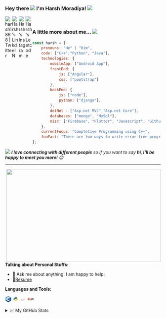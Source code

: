 ### Hey there <img src="https://media.giphy.com/media/hvRJCLFzcasrR4ia7z/giphy.gif" width="25px"> I'm Harsh Moradiya! <img src="https://media.giphy.com/media/12oufCB0MyZ1Go/giphy.gif" width="50">


<a href="https://twitter.com/harsh1868">
  <img align="left" alt="harsh1868 | Twitter" width="22px" src="https://cdn.jsdelivr.net/npm/simple-icons@v3/icons/twitter.svg" />
</a>
<a href="https://www.linkedin.com/in/harsh-moradiya/">
  <img align="left" alt="Harsh's LinkdeIN" width="22px" src="https://cdn.jsdelivr.net/npm/simple-icons@v3/icons/linkedin.svg" />
</a>
<a href="https://www.instagram.com/harsh_s_moradiya/">
  <img align="left" alt="Harsh's Instagram" width="22px" src="https://cdn.jsdelivr.net/npm/simple-icons@v3/icons/instagram.svg" />
</a>
<a href="https://leetcode.com/h__sh/">
  <img align="left" alt="Harsh's Leetcode" width="22px" src="https://cdn.jsdelivr.net/npm/simple-icons@v3/icons/leetcode.svg" />
</a>
<br />

### A little more about me...  <img src="https://media.giphy.com/media/VgCDAzcKvsR6OM0uWg/giphy.gif" width="30">

```javascript
const harsh = {
    pronouns: "He" | "Him",
    code: ["C++","Python", "Java"],
    technologies: {
        mobileApp: ["Android App"],
        frontEnd: {
            js: ["Angular"],
            css: ["bootstrap"]
        },
        backEnd: {
            js: ["node"],
            python: ["django"],
        },
        dotNet : ["Asp.net MVC","Asp.net Core"],
        databases: ["mongo", "MySql"],
        misc: ["Firebase", "Flutter", "Javascript", "Github"]
    },
    currentFocus: "Comptetive Programming using C++",
    funFact: "There are two ways to write error-free programs; only the third one works"
};
```

<img src="https://media.giphy.com/media/LnQjpWaON8nhr21vNW/giphy.gif" width="60"> <em><b>I love connecting with different people</b> so if you want to say <b>hi, I'll be happy to meet you more!</b> 😊</em>

---
<img align="right"  src="https://github.com/harsh1868/harsh1868/blob/main/code.gif" width="500" height="300">
 
**Talking about Personal Stuffs:**

- 💬 Ask me about anything, I am happy to help;
- 📝[Resume](https://drive.google.com/file/d/1tm7wvlPFzLGTvTtzUqSHaWgCa4djvbXe/view?usp=sharing)

**Languages and Tools:**  

<code><img height="20" src="https://raw.githubusercontent.com/github/explore/80688e429a7d4ef2fca1e82350fe8e3517d3494d/topics/cpp/cpp.png"></code>
<code><img height="20" src="https://raw.githubusercontent.com/github/explore/80688e429a7d4ef2fca1e82350fe8e3517d3494d/topics/python/python.png"></code>
<code><img height="20" src="https://raw.githubusercontent.com/github/explore/80688e429a7d4ef2fca1e82350fe8e3517d3494d/topics/mysql/mysql.png"></code>
<code><img height="20" src="https://raw.githubusercontent.com/github/explore/80688e429a7d4ef2fca1e82350fe8e3517d3494d/topics/git/git.png"></code>

<details>
<summary>📈 My GitHub Stats</summary>
<img src="https://github-readme-stats.vercel.app/api?username=harsh1868&show_icons=true&theme=radical" alt="harsh1868" />

[//]:  <img src="https://github-readme-stats.vercel.app/api/top-langs/?username=harsh1868&layout=compact&theme=radical" />
</details>


